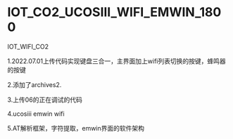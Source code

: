 # IOT_CO2_UCOSIII_WIFI_EMWIN_1800
IOT_WIFI_CO2

1.2022.07.01上传代码实现键盘三合一，主界面加上wifi列表切换的按键，蜂鸣器的按键

2.添加了archives2.

3.上传06的正在调试的代码

4.ucosiii  emwin  wifi

5.AT解析框架，字符提取，emwin界面的软件架构
